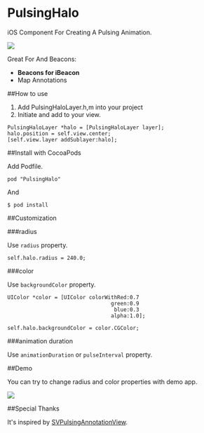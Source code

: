 PulsingHalo
===========

iOS Component For Creating A Pulsing Animation.

![](http://f.cl.ly/items/220D2F210D1x1D0L1Q20/beacon__.gif)

Great For  And Beacons:

- **Beacons for iBeacon**
- Map Annotations


##How to use

1. Add PulsingHaloLayer.h,m into your project
2. Initiate and add to your view.

````
PulsingHaloLayer *halo = [PulsingHaloLayer layer];
halo.position = self.view.center;
[self.view.layer addSublayer:halo];
````

##Install with CocoaPods

Add Podfile.

````
pod "PulsingHalo"
````

And

````
$ pod install
````


##Customization

###radius

Use `radius` property.

````
self.halo.radius = 240.0;
````

###color

Use `backgroundColor` property.

````
UIColor *color = [UIColor colorWithRed:0.7
                                 green:0.9
                                  blue:0.3
                                 alpha:1.0];

self.halo.backgroundColor = color.CGColor;
````

###animation duration

Use `animationDuration` or `pulseInterval` property.


##Demo

You can try to change radius and color properties with demo app.

![](http://f.cl.ly/items/031W0P1T190q382P063m/beacon_demo3.jpg)


##Special Thanks

It's inspired by [SVPulsingAnnotationView](https://github.com/samvermette/SVPulsingAnnotationView).

